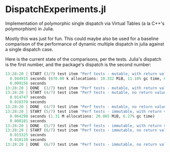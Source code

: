 # DispatchExperiments.jl

Implementation of polymorphic single dispatch via Virtual Tables (a la C++'s polymorphism) in Julia.

Mostly this was just for fun. This could maybe also be used for a baseline comparison of the performance of dynamic multiple dispatch in julia against a single dispatch case.

Here is the current state of the comparisons, per the tests.
Julia's dispatch is the first number, and the package's dispatch is the second number:
```julia
13:28:20 | START (3/7) test item "Perf tests - mutable, with return value" at src/single-dispatch-tests.jl:74
  0.044915 seconds (670.00 k allocations: 10.332 MiB, 11.10% gc time, 6.34% compilation time)
  0.009156 seconds
13:28:20 | DONE  (3/7) test item "Perf tests - mutable, with return value" 0.1 secs (44.0% compile, 4.0% GC), 794.28 K allocs (19.441 MB)
13:28:20 | START (4/7) test item "Perf tests - mutable, no return value" at src/single-dispatch-tests.jl:133
  0.014747 seconds
  0.010370 seconds
13:28:20 | DONE  (4/7) test item "Perf tests - mutable, no return value" <0.1 secs (52.9% compile), 130.89 K allocs (9.106 MB)
13:28:20 | START (5/7) test item "Perf tests - immutable, with return value" at src/single-dispatch-tests.jl:198
  0.064298 seconds (1.31 M allocations: 20.065 MiB, 6.27% gc time)
  0.008101 seconds
13:28:20 | DONE  (5/7) test item "Perf tests - immutable, with return value" 0.1 secs (36.1% compile, 2.8% GC), 1.45 M allocs (30.177 MB)
13:28:20 | START (6/7) test item "Perf tests - immutable, no return value" at src/single-dispatch-tests.jl:264
  0.015325 seconds
  0.010138 seconds
13:28:20 | DONE  (6/7) test item "Perf tests - immutable, no return value" <0.1 secs (53.9% compile), 132.69 K allocs (9.137 MB)
```
